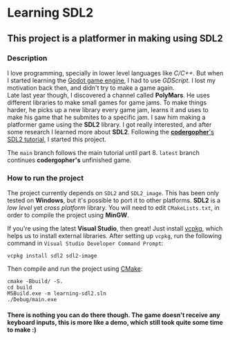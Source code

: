 # Learning SDL2
## This project is a platformer in making using SDL2
### Description
I love programming, specially in lower level languages like *C/C++*. But when I started learning the [Godot game engine](https://godotengine.org),
I had to use *GDScript*. I lost my motivation back then, and didn't try to make a game again.  
Late last year though, I discovered a channel called **PolyMars**. He uses different libraries to make small games for game jams. To make things harder, 
he picks up a new library every game jam, learns it and uses to make his game that he submites to a specific jam. I saw him making a platformer game using 
the **SDL2** library. I got really interested, and after some research I learned more about **SDL2**. Following the [**codergopher**'s SDL2 tutorial](https://www.youtube.com/watch?v=KsG6dJlLBDw&list=PL2RPjWnJduNmXHRYwdtublIPdlqocBoLS),
I started this project.  

The `main` branch follows the main tutorial until part 8. `latest` branch continues **codergopher's** unfinished game.

### How to run the project
The project currently depends on `SDL2` and `SDL2_image`. This has been only tested on **Windows**, but it's possible to port it to other platforms.
**SDL2** is a *low level* yet *cross platform* library. You will need to edit `CMakeLists.txt`, in order to compile the project using **MinGW**.  

If you're using the latest **Visual Studio**, then great! Just install [vcpkg](https://vcpkg.io), which helps us to install external libraries.
After setting up `vcpkg`, run the following command in `Visual Studio Developer Command Prompt`:
```
vcpkg install sdl2 sdl2-image
```

Then compile and run the project using [CMake](https://cmake.org/):
``` 
cmake -Bbuild/ -S.
cd build
MSBuild.exe -m learning-sdl2.sln
./Debug/main.exe
```

#### There is nothing you can do there though. The game doesn't receive any keyboard inputs, this is more like a demo, which still took quite some time to make :)
